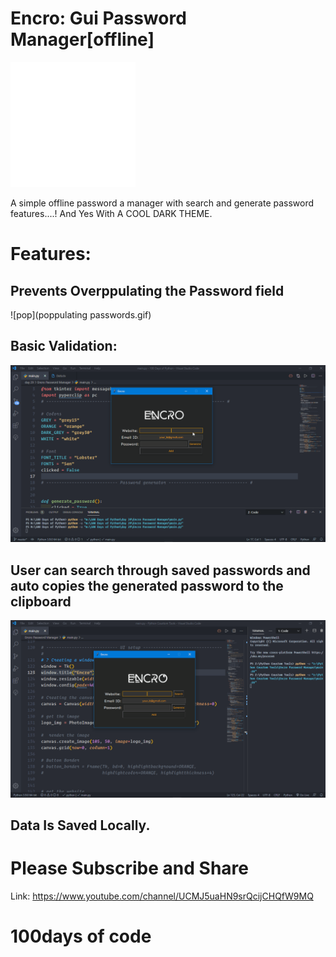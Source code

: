 # Encro: Gui Password Manager[offline]

![Logo](Logo.png)

A simple offline password a manager with search and generate password features....! And Yes With A COOL DARK THEME.

# Features:

## Prevents Overppulating the Password field

![pop](poppulating passwords.gif)

## Basic Validation:

![validation](encro.gif)

## User can search through saved passwords and auto copies the generated password to the clipboard

![search](demo_encro.gif)

## Data Is Saved Locally.


# Please Subscribe and Share
Link: https://www.youtube.com/channel/UCMJ5uaHN9srQcijCHQfW9MQ

# 100days of code
